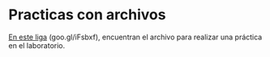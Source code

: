 # Practicas con archivos
[En este liga](https://www.dropbox.com/s/h81rci95b4luuvy/com-lctrs.pdf?dl=0) (goo.gl/iFsbxf), encuentran el archivo para realizar una práctica en el laboratorio.
